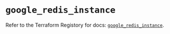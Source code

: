 # `google_redis_instance`

Refer to the Terraform Registory for docs: [`google_redis_instance`](https://registry.terraform.io/providers/hashicorp/google-beta/4.68.0/docs/resources/google_redis_instance).
